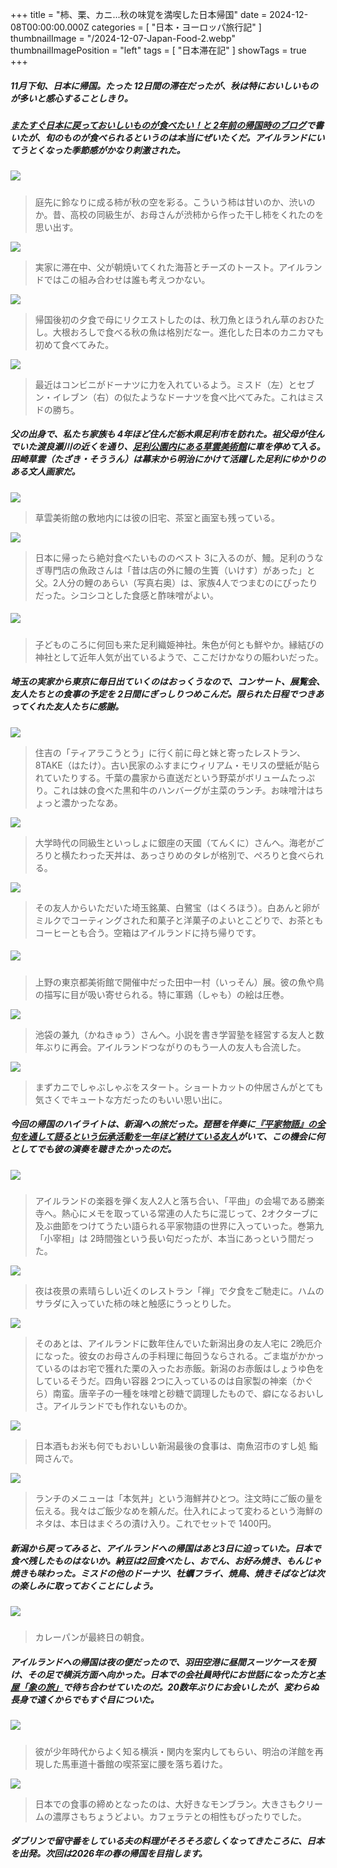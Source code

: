 +++
title = "柿、栗、カニ...秋の味覚を満喫した日本帰国"
date = 2024-12-08T00:00:00.000Z
categories = [ "日本・ヨーロッパ旅行記" ]
thumbnailImage = "/2024-12-07-Japan-Food-2.webp"
thumbnailImagePosition = "left"
tags = [ "日本滞在記" ]
showTags = true
+++

##### 11月下旬、日本に帰国。たった 12日間の滞在だったが、秋は特においしいものが多いと感心することしきり。

<!--more-->

##### [またすぐ日本に戻っておいしいものが食べたい！と 2年前の帰国時のブログ](https://www.riastra.com/2022/10/%E6%97%A5%E6%9C%AC%E5%B8%B0%E5%9B%BD-%E6%97%A5%E6%9C%AC%E3%81%8B%E3%82%89%E3%82%A2%E3%82%A4%E3%83%AB%E3%83%A9%E3%83%B3%E3%83%89%E3%81%B8%E3%81%AE%E3%81%8A%E5%9C%9F%E7%94%A3/)で書いたが、旬のものが食べられるというのは本当にぜいたくだ。アイルランドにいてうとくなった季節感がかなり刺激された。

##### ![](/2024-12-07-Japan-Food-2.webp)

> 庭先に鈴なりに成る柿が秋の空を彩る。こういう柿は甘いのか、渋いのか。昔、高校の同級生が、お母さんが渋柿から作った干し柿をくれたのを思い出す。

![](/2024-12-07-Japan-Food-12.webp)

> 実家に滞在中、父が朝焼いてくれた海苔とチーズのトースト。アイルランドではこの組み合わせは誰も考えつかない。

![](/2024-12-07-Japan-Food-11.webp)

> 帰国後初の夕食で母にリクエストしたのは、秋刀魚とほうれん草のおひたし。大根おろしで食べる秋の魚は格別だなー。進化した日本のカニカマも初めて食べてみた。

![](/2024-12-07-Japan-Food-10.webp)

> 最近はコンビニがドーナツに力を入れているよう。ミスド（左）とセブン・イレブン（右）の似たようなドーナツを食べ比べてみた。これはミスドの勝ち。

##### 父の出身で、私たち家族も 4年ほど住んだ栃木県足利市を訪れた。祖父母が住んでいた渡良瀬川の近くを通り、[足利公園内にある草雲美術館](https://www.city.ashikaga.tochigi.jp/facility/000100/000509/p000881.html)に車を停めて入る。田崎草雲（たざき・そううん）は幕末から明治にかけて活躍した足利にゆかりのある文人画家だ。

![](/2024-12-07-Japan-Food-14.webp)

> 草雲美術館の敷地内には彼の旧宅、茶室と画室も残っている。

![](/2024-12-07-Japan-Food-18.webp)

> 日本に帰ったら絶対食べたいもののベスト 3に入るのが、鰻。足利のうなぎ専門店の魚政さんは「昔は店の外に鰻の生簀（いけす）があった」と父。2人分の鯉のあらい（写真右奥）は、家族4人でつまむのにぴったりだった。シコシコとした食感と酢味噌がよい。

##### ![](/2024-12-07-Japan-Food-13.webp)

> 子どものころに何回も来た足利織姫神社。朱色が何とも鮮やか。縁結びの神社として近年人気が出ているようで、ここだけかなりの賑わいだった。

##### 埼玉の実家から東京に毎日出ていくのはおっくうなので、コンサート、展覧会、友人たちとの食事の予定を 2日間にぎっしりつめこんだ。限られた日程でつきあってくれた友人たちに感謝。

![](/2024-12-07-Japan-Food-21.webp)

> 住吉の「ティアラこうとう」に行く前に母と妹と寄ったレストラン、8TAKE（はたけ）。古い民家のふすまにウィリアム・モリスの壁紙が貼られていたりする。千葉の農家から直送だという野菜がボリュームたっぷり。これは妹の食べた黒和牛のハンバーグが主菜のランチ。お味噌汁はちょっと濃かったなあ。

![](/2024-12-07-Japan-Food-20.webp)

> 大学時代の同級生といっしょに銀座の天國（てんくに）さんへ。海老がごろりと横たわった天丼は、あっさりめのタレが格別で、ぺろりと食べられる。

![](/2024-12-07-Japan-Food-19.webp)

> その友人からいただいた埼玉銘菓、白鷺宝（はくろほう）。白あんと卵がミルクでコーティングされた和菓子と洋菓子のよいとこどりで、お茶ともコーヒーとも合う。空箱はアイルランドに持ち帰りです。

##### ![](/2024-12-07-Japan-Food-15.webp)

> 上野の東京都美術館で開催中だった田中一村（いっそん）展。彼の魚や鳥の描写に目が吸い寄せられる。特に軍鶏（しゃも）の絵は圧巻。

![](/2024-12-07-Japan-Food-17.webp)

> 池袋の兼九（かねきゅう）さんへ。小説を書き学習塾を経営する友人と数年ぶりに再会。アイルランドつながりのもう一人の友人も合流した。

![](/2024-12-07-Japan-Food-7.webp)

> まずカニでしゃぶしゃぶをスタート。ショートカットの仲居さんがとても気さくでキュートな方だったのもいい思い出に。

##### 今回の帰国のハイライトは、新潟への旅だった。琵琶を伴奏に[『平家物語』の全句を通して語るという伝承活動を一年ほど続けている友人](https://www.youtube.com/watch?v=5iRVuzUo1jA)がいて、この機会に何としてでも彼の演奏を聴きたかったのだ。

##### ![](/2024-12-07-Japan-Food-16.webp)

> アイルランドの楽器を弾く友人2人と落ち合い、「平曲」の会場である勝楽寺へ。熱心にメモを取っている常連の人たちに混じって、2オクターブに及ぶ曲節をつけてうたい語られる平家物語の世界に入っていった。巻第九「小宰相」は 2時間強という長い句だったが、本当にあっという間だった。

![](/2024-12-07-Japan-Food-6.webp)

> 夜は夜景の素晴らしい近くのレストラン「禅」で夕食をご馳走に。ハムのサラダに入っていた柿の味と触感にうっとりした。

![](/2024-12-07-Japan-Food-5.webp)

> そのあとは、アイルランドに数年住んでいた新潟出身の友人宅に 2晩厄介になった。彼女のお母さんの手料理に毎回うならされる。ごま塩がかかっているのはお宅で獲れた栗の入ったお赤飯。新潟のお赤飯はしょうゆ色をしているそうだ。四角い容器 2つに入っているのは自家製の神楽（かぐら）南蛮。唐辛子の一種を味噌と砂糖で調理したもので、癖になるおいしさ。アイルランドでも作れないものか。

![](/2024-12-07-Japan-Food-4.webp)

> 日本酒もお米も何でもおいしい新潟最後の食事は、南魚沼市のすし処 鮨岡さんで。

![](/2024-12-07-Japan-Food-3.webp)

> ランチのメニューは「本気丼」という海鮮丼ひとつ。注文時にご飯の量を伝える。我々はご飯少なめを頼んだ。仕入れによって変わるという海鮮のネタは、本日はまぐろの漬け入り。これでセットで 1400円。

##### 新潟から戻ってみると、アイルランドへの帰国はあと3日に迫っていた。日本で食べ残したものはないか。納豆は2回食べたし、おでん、お好み焼き、もんじゃ焼きも味わった。ミスドの他のドーナツ、牡蠣フライ、焼鳥、焼きそばなどは次の楽しみに取っておくことにしよう。

##### ![](/2024-12-07-Japan-Food-1.webp)

> カレーパンが最終日の朝食。

##### アイルランドへの帰国は夜の便だったので、羽田空港に昼間スーツケースを預け、その足で横浜方面へ向かった。日本での会社員時代にお世話になった方と[本屋「象の旅」](https://zounotabi.com/)で待ち合わせていたのだ。20数年ぶりにお会いしたが、変わらぬ長身で遠くからでもすぐ目についた。

##### ![](/2024-12-07-Japan-Food-23.webp)

> 彼が少年時代からよく知る横浜・関内を案内してもらい、明治の洋館を再現した馬車道十番館の喫茶室に腰を落ち着けた。

![](/2024-12-07-Japan-Food-22.webp)

> 日本での食事の締めとなったのは、大好きなモンブラン。大きさもクリームの濃厚さもちょうどよい。カフェラテとの相性もぴったりでした。

##### ダブリンで留守番をしている夫の料理がそろそろ恋しくなってきたころに、日本を出発。次回は2026年の春の帰国を目指します。
